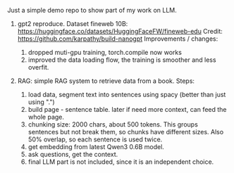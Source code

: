 Just a simple demo repo to show part of my work on LLM.

1. gpt2 reproduce. Dataset fineweb 10B: https://huggingface.co/datasets/HuggingFaceFW/fineweb-edu
Credit: https://github.com/karpathy/build-nanogpt
Improvements / changes: 
	1. dropped muti-gpu training, torch.compile now works
	2. improved the data loading flow, the training is smoother and less overfit.

2. RAG: simple RAG system to retrieve data from a book. 
Steps:
	1. load data, segment text into sentences using spacy (better than just using ".")
	2. build page - sentence table. later if need more context, can feed the whole page.
	3. chunking size: 2000 chars, about 500 tokens. This groups sentences but not break them, so chunks have different sizes. Also 50% overlap, so each sentence is used twice.
	4. get embedding from latest Qwen3 0.6B model.
	5. ask questions, get the context.
	6. final LLM part is not included, since it is an independent choice.
